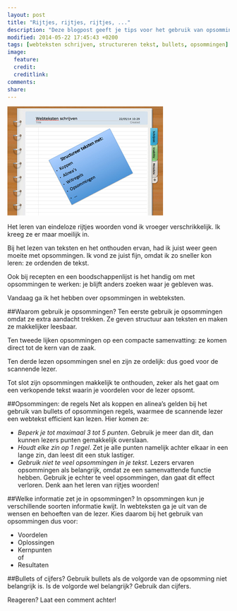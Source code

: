 ```yaml
---
layout: post
title: "Rijtjes, rijtjes, rijtjes, ..."
description: "Deze blogpost geeft je tips voor het gebruik van opsommingen in webteksten."
modified: 2014-05-22 17:45:43 +0200
tags: [webteksten schrijven, structureren tekst, bullets, opsommingen]
image:
  feature: 
  credit: 
  creditlink: 
comments: 
share: 
---
```


<img src="../images/lijstje.jpg" alt="Memo met opsomming">


Het leren van eindeloze rijtjes woorden vond ik vroeger verschrikkelijk. Ik kreeg ze er maar moeilijk in. 

Bij het lezen van teksten en het onthouden ervan, had ik juist weer geen moeite met opsommingen. Ik vond ze juist fijn, omdat ik zo sneller kon leren: ze ordenden de tekst.

Ook bij recepten en een boodschappenlijst is het handig om met
opsommingen te werken: je blijft anders zoeken waar je gebleven was.

Vandaag ga ik het hebben over opsommingen in webteksten.

##Waarom gebruik je opsommingen?
Ten eerste gebruik je opsommingen omdat ze extra aandacht trekken. Ze geven structuur aan teksten en maken ze makkelijker leesbaar. 

Ten tweede lijken opsommingen op een compacte samenvatting: ze komen direct tot de kern van de zaak.

Ten derde lezen opsommingen snel en zijn ze ordelijk: dus goed voor de scannende lezer.

Tot slot zijn opsommingen makkelijk te onthouden, zeker als het gaat om een verkopende tekst waarin je voordelen voor de lezer opsomt.

##Opsommingen: de regels
Net als koppen en alinea’s gelden bij het gebruik van bullets of
opsommingen regels, waarmee de scannende lezer een webtekst efficient
kan lezen. Hier komen ze:

- _Beperk je tot maximaal 3 tot 5 punten_. Gebruik je meer dan dit,
  dan kunnen lezers punten gemakkelijk overslaan.  
- _Houdt elke zin op 1 regel_. Zet je alle punten namelijk achter
  elkaar in een lange zin, dan leest dit een stuk lastiger.  
- _Gebruik niet te veel opsommingen in je tekst_. Lezers ervaren
  opsommingen als belangrijk, omdat ze een samenvattende functie
  hebben. Gebruik je echter te veel opsommingen, dan gaat dit effect
  verloren. Denk aan het leren van rijtjes woorden!

##Welke informatie zet je in opsommingen?
In opsommingen kun je verschillende soorten informatie kwijt. In
webteksten ga je uit van de wensen en behoeften van de lezer. Kies
daarom bij het gebruik van opsommingen dus voor:

- Voordelen  
- Oplossingen  
- Kernpunten  
of  
- Resultaten

##Bullets of cijfers?
Gebruik bullets als de volgorde van de opsomming niet belangrijk is. 
Is de volgorde wel belangrijk? Gebruik dan cijfers.


Reageren? Laat een comment achter!
  
